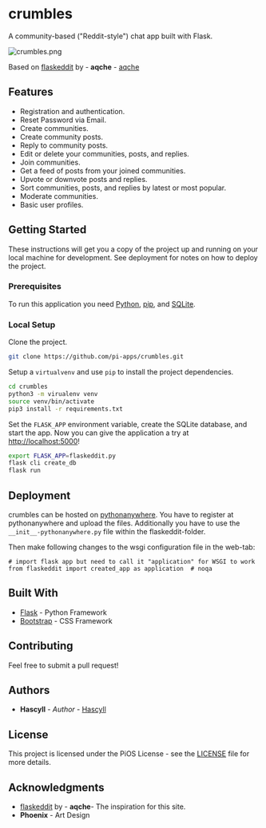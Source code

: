 # crumbles

A community-based ("Reddit-style") chat app built with Flask.

![crumbles.png](./crumbles.png)

Based on [flaskeddit](https://github.com/aqche/flaskeddit) by - **aqche** - [aqche](https://github.com/aqche)

## Features

- Registration and authentication.
- Reset Password via Email.
- Create communities.
- Create community posts.
- Reply to community posts.
- Edit or delete your communities, posts, and replies.
- Join communities.
- Get a feed of posts from your joined communities.
- Upvote or downvote posts and replies.
- Sort communities, posts, and replies by latest or most popular.
- Moderate communities.
- Basic user profiles.

## Getting Started

These instructions will get you a copy of the project up and running on your local machine for development. See deployment for notes on how to deploy the project.

### Prerequisites

To run this application you need [Python](https://www.python.org/), [pip](https://pip.pypa.io/en/stable/), and [SQLite](https://www.sqlite.org/).

### Local Setup

Clone the project.

```sh
git clone https://github.com/pi-apps/crumbles.git
```

Setup a `virtualvenv` and use `pip` to install the project dependencies.

```sh
cd crumbles
python3 -m virualenv venv
source venv/bin/activate
pip3 install -r requirements.txt
```

Set the `FLASK_APP` environment variable, create the SQLite database, and start the app. Now you can give the application a try at [http://localhost:5000](http://localhost:5000)!

```sh
export FLASK_APP=flaskeddit.py
flask cli create_db
flask run
```


## Deployment

crumbles can be hosted on [pythonanywhere](https://www.pythonanywhere.com/). You have to register at pythonanywhere and upload the files.
Additionally you have to use the `__init__-pythonanywhere.py` file within the flaskeddit-folder.

Then make following changes to the wsgi configuration file in the web-tab:
```
# import flask app but need to call it "application" for WSGI to work
from flaskeddit import created_app as application  # noqa
```

## Built With

- [Flask](http://flask.pocoo.org/) - Python Framework
- [Bootstrap](https://getbootstrap.com/) - CSS Framework

## Contributing

Feel free to submit a pull request!

## Authors

- **Hascyll** - _Author_ - [Hascyll](https://github.com/Hascyll)


## License

This project is licensed under the PiOS License - see the [LICENSE](./LICENSE) file for more details.

## Acknowledgments

- [flaskeddit](https://github.com/aqche/flaskeddit) by - **aqche**- The inspiration for this site.
- **Phoenix** - Art Design
